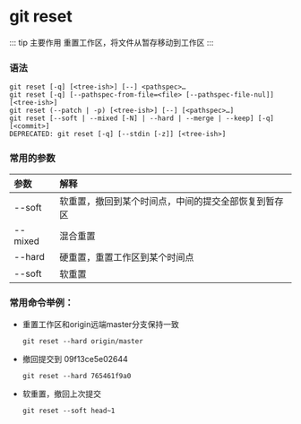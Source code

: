 # git reset

::: tip 主要作用
重置工作区，将文件从暂存移动到工作区
:::

### 语法

```git
git reset [-q] [<tree-ish>] [--] <pathspec>…​
git reset [-q] [--pathspec-from-file=<file> [--pathspec-file-nul]] [<tree-ish>]
git reset (--patch | -p) [<tree-ish>] [--] [<pathspec>…​]
git reset [--soft | --mixed [-N] | --hard | --merge | --keep] [-q] [<commit>]
DEPRECATED: git reset [-q] [--stdin [-z]] [<tree-ish>]
```

### 常用的参数

| 参数      | 解释                         |
|:------- |:-------------------------- |
| --soft  | 软重置，撤回到某个时间点，中间的提交全部恢复到暂存区 |
| --mixed | 混合重置                       |
| --hard  | 硬重置，重置工作区到某个时间点            |
| --soft  | 软重置                        |

### 常用命令举例：

- 重置工作区和origin远端master分支保持一致
  
  ```git
  git reset --hard origin/master
  ```

- 撤回提交到 09f13ce5e02644
  
  ```git
  git reset --hard 765461f9a0
  ```

- 软重置，撤回上次提交
  
  ```git
  git reset --soft head~1
  ```
